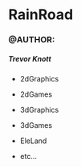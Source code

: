 # RainRoad
### @AUTHOR: 
##### Trevor Knott

* 2dGraphics
* 2dGames
* 3dGraphics
* 3dGames

* EleLand
* etc... 
